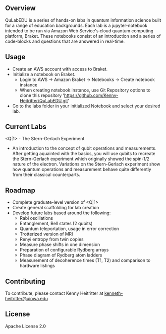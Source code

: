 ## Overview
QuLabEDU is a series of hands-on labs in quantum information science built for a range of education backgrounds. Each lab is a jupyter-notebook intended to be run via Amazon Web Service's cloud quantum computing platform, Braket. These notebooks consist of an introduction and a series of code-blocks and questions that are answered in real-time.

## Usage
- Create an AWS account with access to Braket.
- Initialize a notebook on Braket.
    - Login to AWS -> Amazon Braket -> Notebooks -> Create notebook instance
    - When creating notebook instance, use Git Repository options to clone this repository 'https://github.com/Kenny-Heitritter/QuLabEDU.git'
- Go to the labs folder in your initialized Notebook and select your desired lab.

## Current Labs
 <Q|1> - The Stern-Gerlach Experiment
  - An introduction to the concept of qubit operations and measurements. After getting aquainted with the basics, you will use qubits to recreate the Stern-Gerlach experiment which originally showed the spin-1/2 nature of the electron. Variations on the Stern-Gerlach experiment show how quantum operations and measurement behave quite differently from their classical counterparts.


## Roadmap
- Complete graduate-level version of <Q|1>
- Create general scaffolding for lab creation
- Develop future labs based around the following:
    - Rabi oscillations
    - Entanglement, Bell states (2 qubits)
    - Quantum teleportation, usage in error correction
    - Trotterized version of MRI
    - Renyi entropy from twin copies
    - Measure phase shifts in one dimension
    - Preparation of configurable Rydberg arrays
    - Phase diagram of Rydberg atom ladders
    - Measurement of decoherence times (T1, T2) and comparison to hardware listings

## Contributing
To contribute, please contact Kenny Heitritter at kenneth-heitritter@uiowa.edu

## License
Apache License 2.0